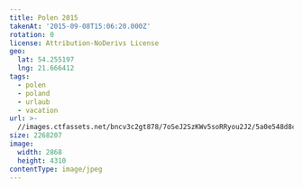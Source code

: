 ```yaml
---
title: Polen 2015
takenAt: '2015-09-08T15:06:20.000Z'
rotation: 0
license: Attribution-NoDerivs License
geo:
  lat: 54.255197
  lng: 21.666412
tags:
  - polen
  - poland
  - urlaub
  - vacation
url: >-
  //images.ctfassets.net/bncv3c2gt878/7oSeJ2SzKWv5soRRyou2J2/5a0e548d8c26a0c7aefe9c0ab9f67be9/polen-2015_25324873494_o
size: 2268207
image:
  width: 2868
  height: 4310
contentType: image/jpeg
---
```


